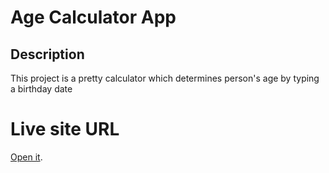 # Age Calculator App

## Description

This project is a pretty calculator which determines person's age by typing a birthday date

# Live site URL
[Open it](https://styn1s.github.io/Age-Calculator-App/).
